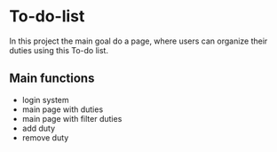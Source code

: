 # To-do-list
In this project the main goal do a page, where users can organize their duties using this To-do list.
## Main functions
- login system
- main page with duties
- main page with filter duties
- add duty
- remove duty